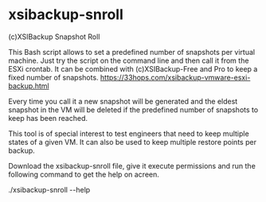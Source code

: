 # xsibackup-snroll
(c)XSIBackup Snapshot Roll

This Bash script allows to set a predefined number of snapshots per virtual machine. 
Just try the script on the command line and then call it from the ESXi crontab.
It can be combined with (c)XSIBackup-Free and Pro to keep a fixed number of snapshots.
https://33hops.com/xsibackup-vmware-esxi-backup.html

Every time you call it a new snapshot will be generated and the eldest snapshot 
in the VM will be deleted if the predefined number of snapshots to keep has been reached.

This tool is of special interest to test engineers that need to keep multiple states 
of a given VM. It can also be used to keep multiple restore points per backup.

Download the xsibackup-snroll file, give it execute permissions and run the following 
command to get the help on acreen.

./xsibackup-snroll --help


